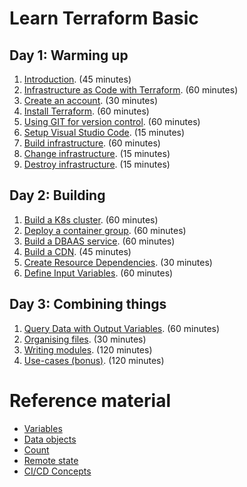 # Learn Terraform Basic


## Day 1: Warming up

1. [Introduction](introduction.md). (45 minutes)
2. [Infrastructure as Code with Terraform](infrastructure-as-code-with-terraform.md). (60 minutes)
3. [Create an account](create-an-account.md). (30 minutes)
4. [Install Terraform](install-terraform.md). (60 minutes)
5. [Using GIT for version control](using-git-for-version-control.md). (60 minutes)
6. [Setup Visual Studio Code](visual-studio-code.md). (15 minutes)
7. [Build infrastructure](build-infrastructure.md). (60 minutes)
8. [Change infrastructure](change-infrastructure.md). (15 minutes)
9. [Destroy infrastructure](destroy-infrastructure.md). (15 minutes)

## Day 2: Building

1. [Build a K8s cluster](build-infrastructure-k8s-cluster.md). (60 minutes)
2. [Deploy a container group](build-infrastructure-container-group.md). (60 minutes)
3. [Build a DBAAS service](build-infrastructure-dbaas.md). (60 minutes)
4. [Build a CDN](build-infrastructure-cdn-endpoint.md). (45 minutes)
5. [Create Resource Dependencies](create-resource-dependencies.md). (30 minutes)
6. [Define Input Variables](define-input-variables.md). (60 minutes)

## Day 3: Combining things

1. [Query Data with Output Variables](query-data-with-output-variables.md). (60 minutes)
2. [Organising files](organizing-files.md). (30 minutes)
3. [Writing modules](writing-modules.md). (120 minutes)
4. [Use-cases (bonus)](use-cases.md). (120 minutes)

# Reference material

- [Variables](variables.md)
- [Data objects](data.md)
- [Count](count.md)
- [Remote state](remote-state.md)
- [CI/CD Concepts](ci-cd-concepts.md)
